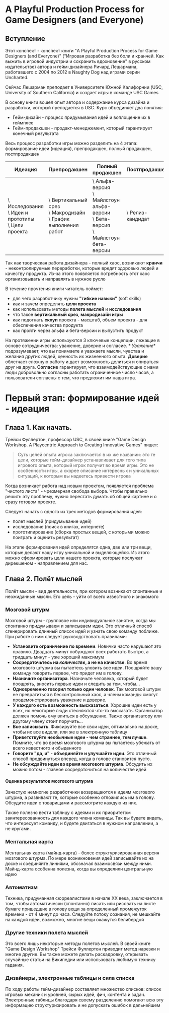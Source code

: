 # A Playful Production Process for Game Designers (and Everyone)

## Вступление

Этот конспект - конспект книги "A Playful Production Process for Game Designers (and Everyone)"
("Игровая разработка без боли и кранчей. Как выжить в игровой индустрии и сохранить вдохновение" в русском издательстве)
автора и гейм-дизайнера Ричард Лешармана, работавшего с 2004 по 2012 в Naughty Dog над играми серии Uncharted.

Сейчас Лешарман преподает в Университете Южной Калифорнии (USC, University of Southern California) и создает игры в
команде USC Games

В основу книги вошел опыт автора и содержание курса дизайна и разработки, который преподается в USC. Курс объединяет два
понятия:

* Гейм-дизайн - процесс придумывания идей и воплощение их в геймплее
* Гейм-продакшен - продакт-менеджемент, который гарантирует конечный результата

Весь процесс разработки игры можно разделить на 4 этапа: формирование идеи (идеация), препродакшен, полный продакшен,
постпродакшен

| Идеация                                                      | Препродакшен                                                            | Полный продакшен                                                                                | Постпродакшен    |
|--------------------------------------------------------------|-------------------------------------------------------------------------|-------------------------------------------------------------------------------------------------|------------------|
| \ Исследования <br/> \ Идеи и прототипы <br/> \ Цели проекта | \ Вертикальный срез <br/> \ Макродизайн <br/> \ График выполнения работ | \ Альфа-версия <br/> \ Майлстоун альфа-версии <br/> \ Бета-версия <br/> \ Майлстоун бета-версии | \ Релиз-кандидат |

Так как творческая работа дизайнера - полный хаос, возникают **кранчи** - неконтролируемые переработки, которые вредят
здоровью людей и качеству продукта. Из-за этого появляется потребность этот хаос организовывать и направлять в нужное
русло

В течение прочтения книги читатель поймет:

* для чего разработчику нужны **"гибкие навыки"** (soft skills)
* как и зачем определять **цели проекта**
* как использовать методы **полета мыслей** и **исследования**
* что такое **вертикальный срез**, **макродизайн игры**
* как подогнать **скоуп** проекта - масштаб, объем проекта - для обеспечения качества продукта
* как пройти через альфа и бета-версии и выпустить продукт

На протяжении игры используются 3 ключевые концепции, лежащие в основе сотрудничества: уважение, доверие и согласие. *
*Уважение** подразумевает, что вы понимаете и уважаете мысли, чувства и желания других людей, ценность их жизненного
опыта. **Доверие** облегчает сложную работу и дает возможность делиться и опираться друг на друга. **Согласие**
гарантирует, что взаимодействующие с нами люди добровольно согласны работать ограниченное число часов, а пользователи
согласны с тем, что предложит им наша игра.
# Первый этап: формирование идей - идеация

## Глава 1. Как начать.

Трейси Фуллертон, профессор USC, в своей книге "Game Design Workshop. A Playcentric Approach to Creating Innovative Games" пишет:

> Суть целей опыта игрока заключается в их же названии: это те цели, которые гейм-дизайнер устанавливает для того типа игрового опыта, который игрок получит во время игры. Это не особенности игры, а скорее описание интересных и уникальных ситуаций, к которым вы надеетесь привести игрока

Когда возникает работа над новым проектом, появляется проблема "чистого листа" - чрезмерная свобода выбора. Чтобы правильно решить эту проблему, нужно перестать думать об общей картине и о сразу готовом проекте. 

Следует начать с одного из трех методов формирования идей:

* полет мыслей (придумывание идей)
* исследование (поиск в книгах, интернете)
* прототипирование (сборка простых вещей, с которыми можно поиграть и оценить результат)

На этапе формирования идей определятся одна, две или три вещи, которые делают нашу игру уникальной и выделяющейся. Из этого можно сформировать цели нашего проекта, которые послужат дирекшеном - направлением для нас.
## Глава 2. Полёт мыслей

Полёт мысли - вид деятельности, при котором возникают спонтанные и неожиданные мысли. 
Его цель - уйти от всего известного и знакомого

### Мозговой штурм

Мозговой штурм - групповое или индивидуальное занятие, когда мы спонтанно придумываем и записываем идеи.
Это отличный способ сгенерировать длинный список идей и узнать свою команду поближе. При работе с ним следует 
руководствовать правилами:

* **Установите ограничение по времени**. Новички часто нарушают это правило. Двадцать минут побуждают всех работать
быстро, а тридцать минут - уже хороший максимум
* **Сосредоточьтесь на _количестве_, а не на качестве**. Во время мозгового штурма вы пытаетесь уловить все идеи.
Поощряйте вашу команду говорить первое, что придет им в голову.
* **Назначьте организатора**. Назначьте человека, который будет поощрять, вносить первые идеи и следить за тем, чтобы...
* **Одновременно говорил только один человек**. Так мозговой штурм не превратиться в бесконтрольный хаос, 
а члены команды смогут продемонстрировать уважение и доверие.
* **У каждого есть возможность высказаться**. Хорошие идеи есть у всех, 
но некоторые люди стесняются что-то высказать. Организатор должен помочь ему влиться в обсуждение.
Также организатору или другому члену стоит поручить...
* **Все записывать**. Фиксируйте все свои идеи, оптимально на доске, чтобы их все видели, или же в электронную таблицу
* **Приветствуйте необычные идеи - чем страннее, тем лучше**. Помните, что во время мозгового штурма вы пытаетесь 
убежать от всего известного и обыденного
* **Говорите "да, и" - объединяйте и улучшайте идеи**. Это отличный способ продвинуться вперед, 
когда в голове становится пусто.
* **Не обсуждайте идеи во время мозгового штурма**. Обсудить их можно потом - главное сосредоточиться на количестве идей

#### Оценка результатов мозгового штурма

Зачастую немногие разработчики возвращаются к идеям мозгового штурма, а развивают те, которые особенно отложились им в голову. Обсудите идеи с товарищами и рассмотрите каждую из них.

Также полезно вести таблицу с идеями и их приоритетом заинтересованность для каждого члена команды. 
Так вы будете видеть, что интересует команду, и будете двигаться в нужном направлении, а не кругами.

### Ментальная карта

Ментальная карта (майнд-карта) - более структуризированная версия мозгового штурма. По мере возникновения 
идей записывайте их на доске и соединяйте линиями, обозначая взаимосвязи между ними. Майнд-карта особенна
полезна, когда вы определили центральную идею

### Автоматизм

Техника, придуманная сюрреалистами в начале XX века, заключается в том, чтобы автоматически (спонтанно) писать или 
рисовать на листе бумаге пришедшие в голову вещи за определенный промежуток времени - от 4 минут до часа. Следуйте
потоку сознания, не мешкайте на каждой идеи, возможно, многие вещи окажутся белибердой

### Другие техники полета мыслей

Это всего лишь некоторые методы полетов мыслей. В своей книге "Game Design Workshop" Трейси Фуллертон приводит метод
нарезки и многие другие. Вы также можете делать раскадровку, открывать случайные статьи на Википедии или
использовать любимую технику гадания.

### Дизайнеры, электронные таблицы и сила списка

По ходу работы гейм-дизайнер составляет множество списков: список игровых механик и уровней, сырых идей, фич,
контента и задач. Электронные таблицы благодаря своему разделению помогают всю эту информацию структуризировать и
не допускать ошибок в дальнейшем

